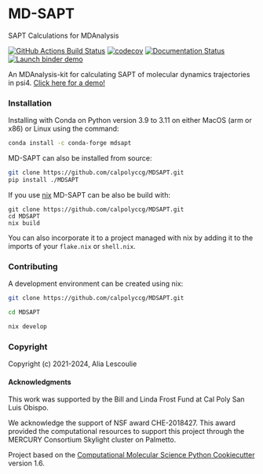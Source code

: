 MD-SAPT
==============================
SAPT Calculations for MDAnalysis

[//]: # (Badges)
[![GitHub Actions Build Status](https://github.com/calpolyccg/MDSAPT/workflows/CI/badge.svg)](https://github.com/calpolyccg/MDSAPT/actions?query=workflow%3ACI)
[![codecov](https://codecov.io/gh/calpolyccg/MDSAPT/branch/master/graph/badge.svg)](https://codecov.io/gh/calpolyccg/MDSAPT/branch/master)
[![Documentation Status](https://readthedocs.org/projects/mdsapt/badge/?version=latest)](https://mdsapt.readthedocs.io/en/latest/?badge=latest)
[![Launch binder demo](https://mybinder.org/badge_logo.svg)](https://mybinder.org/v2/gh/calpolyccg/MDSAPT_demo/master?labpath=MD-SAPT_demo.ipynb)

An MDAnalysis-kit for calculating SAPT of molecular dynamics trajectories in psi4. [Click here for a demo!](https://mybinder.org/v2/gh/calpolyccg/MDSAPT_demo/master?labpath=MD-SAPT_demo.ipynb)

### Installation

Installing with Conda on Python version 3.9 to 3.11 on either MacOS (arm or x86) or Linux using the command:

``` bash
conda install -c conda-forge mdsapt
```

MD-SAPT can also be installed from source:

``` bash
git clone https://github.com/calpolyccg/MDSAPT.git
pip install ./MDSAPT
```

If you use [nix](https://nixos.wiki/) MD-SAPT can be also be build with:

```
git clone https://github.com/calpolyccg/MDSAPT.git
cd MDSAPT
nix build
```

You can also incorporate it to a project managed with nix by adding it to the imports of your `flake.nix` or `shell.nix`.

### Contributing
A development environment can be created using nix:

``` bash 
git clone https://github.com/calpolyccg/MDSAPT.git

cd MDSAPT

nix develop
```

### Copyright

Copyright (c) 2021-2024, Alia Lescoulie

#### Acknowledgments

This work was supported by the Bill and Linda Frost Fund at Cal Poly San Luis Obispo.

We acknowledge the support of NSF award CHE-2018427.  This award provided the computational resources to support this project through the MERCURY Consortium Skylight cluster on Palmetto. 

Project based on the [Computational Molecular Science Python Cookiecutter](https://github.com/molssi/cookiecutter-cms) version 1.6.

